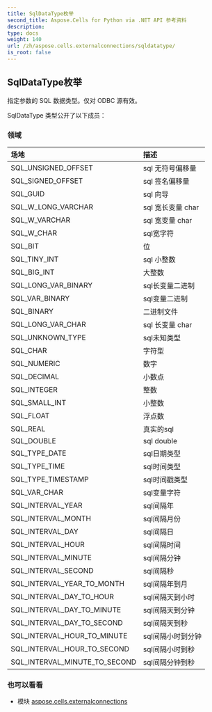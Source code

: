```yaml
---
title: SqlDataType枚举
second_title: Aspose.Cells for Python via .NET API 参考资料
description:
type: docs
weight: 140
url: /zh/aspose.cells.externalconnections/sqldatatype/
is_root: false
---
```

## SqlDataType枚举
指定参数的 SQL 数据类型。仅对 ODBC 源有效。



SqlDataType 类型公开了以下成员：

### 领域
|场地|描述|
| :- | :- |
| SQL_UNSIGNED_OFFSET | sql 无符号偏移量|
| SQL_SIGNED_OFFSET |sql 签名偏移量|
| SQL_GUID |sql 向导|
| SQL_W_LONG_VARCHAR |sql 宽长变量 char|
| SQL_W_VARCHAR | sql 宽变量 char|
| SQL_W_CHAR | sql宽字符|
| SQL_BIT |位|
| SQL_TINY_INT |sql 小整数|
| SQL_BIG_INT |大整数|
| SQL_LONG_VAR_BINARY |sql长变量二进制|
| SQL_VAR_BINARY |sql变量二进制|
| SQL_BINARY |二进制文件|
| SQL_LONG_VAR_CHAR |sql 长变量 char|
| SQL_UNKNOWN_TYPE | sql未知类型|
| SQL_CHAR |字符型|
| SQL_NUMERIC |数字|
| SQL_DECIMAL |小数点|
| SQL_INTEGER |整数|
| SQL_SMALL_INT |小整数|
| SQL_FLOAT |浮点数|
| SQL_REAL |真实的sql|
| SQL_DOUBLE | sql double|
| SQL_TYPE_DATE | sql日期类型|
| SQL_TYPE_TIME |sql时间类型|
| SQL_TYPE_TIMESTAMP |sql时间戳类型|
| SQL_VAR_CHAR |sql变量字符|
| SQL_INTERVAL_YEAR |sql间隔年|
| SQL_INTERVAL_MONTH |sql间隔月份|
| SQL_INTERVAL_DAY |sql间隔日|
| SQL_INTERVAL_HOUR |sql间隔时间|
| SQL_INTERVAL_MINUTE |sql间隔分钟|
| SQL_INTERVAL_SECOND |sql间隔秒|
| SQL_INTERVAL_YEAR_TO_MONTH |sql间隔年到月|
| SQL_INTERVAL_DAY_TO_HOUR |sql间隔天到小时|
| SQL_INTERVAL_DAY_TO_MINUTE |sql间隔天到分钟|
| SQL_INTERVAL_DAY_TO_SECOND |sql间隔天到秒|
| SQL_INTERVAL_HOUR_TO_MINUTE |sql间隔小时到分钟|
| SQL_INTERVAL_HOUR_TO_SECOND |sql间隔小时到秒|
| SQL_INTERVAL_MINUTE_TO_SECOND |sql间隔分钟到秒|



### 也可以看看
* 模块 [aspose.cells.externalconnections](..)
